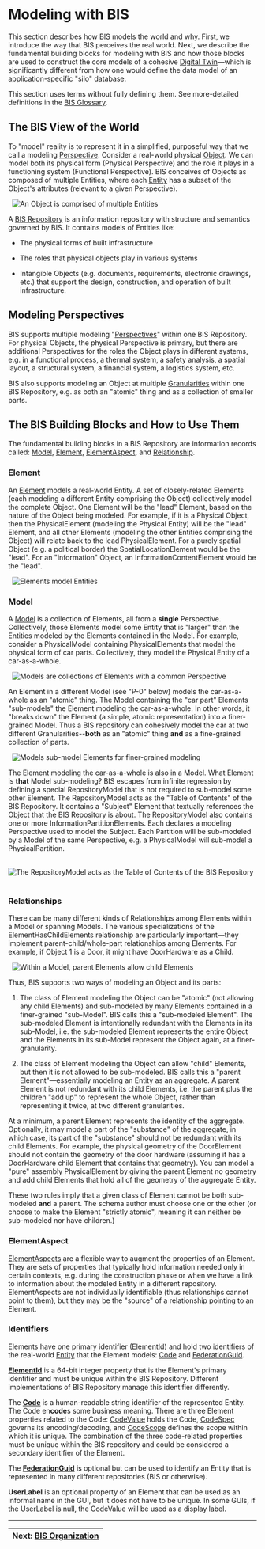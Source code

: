 # Modeling with BIS

This section describes how [BIS](../references/glossary.md#bis) models the world and why. First, we introduce the way that BIS perceives the real world. Next, we describe the fundamental building blocks for modeling with BIS and how those blocks are used to construct the core models of a cohesive [Digital Twin](../references/glossary.md#digital-twin)—which is significantly different from how one would define the data model of an application-specific "silo" database.

This section uses terms without fully defining them. See more-detailed definitions in the [BIS Glossary](../references/glossary.md).

## The BIS View of the World

To "model" reality is to represent it in a simplified, purposeful way that we call a modeling [Perspective](../references/glossary.md#perspective). Consider a real-world physical [Object](../references/glossary.md#object). We can model both its physical form (Physical Perspective) and the role it plays in a functioning system (Functional Perspective). BIS conceives of Objects as composed of multiple Entities, where each [Entity](../references/glossary.md#entity) has a subset of the Object's attributes (relevant to a given Perspective).

&nbsp;
![An Object is comprised of multiple Entities](../media/bis-modeling-01.png "An Object is comprised of multiple Entities") <!--style="width:5.51546in;height:1.97637in"-->
&nbsp;

A [BIS Repository](../references/glossary.md#bis-repository) is an information repository with structure and semantics governed by BIS. It contains models of Entities like:

- The physical forms of built infrastructure

- The roles that physical objects play in various systems

- Intangible Objects (e.g. documents, requirements, electronic drawings, etc.) that support the design, construction, and operation of built infrastructure.

## Modeling Perspectives

BIS supports multiple modeling "[Perspectives](../references/glossary.md#perspective)" within one BIS Repository. For physical Objects, the physical Perspective is primary, but there are additional Perspectives for the roles the Object plays in different systems, e.g. in a functional process, a thermal system, a safety analysis, a spatial layout, a structural system, a financial system, a logistics system, etc.

BIS also supports modeling an Object at multiple [Granularities](../references/glossary.md#granularity) within one BIS Repository, e.g. as both an "atomic" thing and as a collection of smaller parts.

## The BIS Building Blocks and How to Use Them

The fundamental building blocks in a BIS Repository are information records called: [Model](../references/glossary.md#model), [Element](../references/glossary.md#element), [ElementAspect](../references/glossary.md#elementaspect), and [Relationship](../references/glossary.md#relationship).

### Element

An [Element](../references/glossary.md#element) models a real-world Entity. A set of closely-related Elements (each modeling a different Entity comprising the Object) collectively model the complete Object. One Element will be the "lead" Element, based on the nature of the Object being modeled. For example, if it is a Physical Object, then the PhysicalElement (modeling the Physical Entity) will be the "lead" Element, and all other Elements (modeling the other Entities comprising the Object) will relate back to the lead PhysicalElement. For a purely spatial Object (e.g. a political border) the SpatialLocationElement would be the "lead". For an "information" Object, an InformationContentElement would be the "lead".

&nbsp;
![Elements model Entities](../media/bis-modeling-02.png "Elements model Entities")
&nbsp;

### Model

A [Model](../references/glossary.md#model) is a collection of Elements, all from a **single** Perspective. Collectively, those Elements model some Entity that is "larger" than the Entities modeled by the Elements contained in the Model. For example, consider a PhysicalModel containing PhysicalElements that model the physical form of car parts. Collectively, they model the Physical Entity of a car-as-a-whole.

&nbsp;
![Models are collections of Elements with a common Perspective](../media/bis-modeling-03.png "Models are collections of Elements with a common Perspective")
&nbsp;

An Element in a different Model (see "P-0" below) models the car-as-a-whole as an "atomic" thing. The Model containing the "car part" Elements "sub-models" the Element modeling the car-as-a-whole. In other words, it "breaks down" the Element (a simple, atomic representation) into a finer-grained Model. Thus a BIS repository can cohesively model the car at two different Granularities--**both** as an "atomic" thing **and** as a fine-grained collection of parts.

&nbsp;
![Models sub-model Elements for finer-grained modeling](../media/bis-modeling-04.png "Models sub-model Elements for finer-grained modeling")
&nbsp;

The Element modeling the car-as-a-whole is also in a Model. What Element is **that** Model sub-modeling? BIS escapes from infinite regression by defining a special RepositoryModel that is not required to sub-model some other Element. The RepositoryModel acts as the "Table of Contents" of the BIS Repository. It contains a "Subject" Element that textually references the Object that the BIS Repository is about. The RepositoryModel also contains one or more InformationPartitionElements. Each declares a modeling Perspective used to model the Subject. Each Partition will be sub-modeled by a Model of the same Perspective, e.g. a PhysicalModel will sub-model a PhysicalPartition.

&nbsp;
![The RepositoryModel acts as the Table of Contents of the BIS Repository](../media/bis-modeling-05.png "The RepositoryModel acts as the Table of Contents of the BIS Repository")
&nbsp;

### Relationships

There can be many different kinds of Relationships among Elements within a Model or spanning Models. The various specializations of the ElementHasChildElements relationship are particularly important—they implement parent-child/whole-part relationships among Elements. For example, if Object 1 is a Door, it might have DoorHardware as a Child.

&nbsp;
![Within a Model, parent Elements allow child Elements](../media/bis-modeling-06.png "Within a Model, parent Elements allow child Elements")
&nbsp;

Thus, BIS supports two ways of modeling an Object and its parts:

1. The class of Element modeling the Object can be "atomic" (not allowing any child Elements) and sub-modeled by many Elements contained in a finer-grained "sub-Model". BIS calls this a "sub-modeled Element". The sub-modeled Element is intentionally redundant with the Elements in its sub-Model, i.e. the sub-modeled Element represents the entire Object and the Elements in its sub-Model represent the Object again, at a finer-granularity.

2. The class of Element modeling the Object can allow "child" Elements, but then it is not allowed to be sub-modeled. BIS calls this a "parent Element"—essentially modeling an Entity as an aggregate. A parent Element is not redundant with its child Elements, i.e. the parent plus the children "add up" to represent the whole Object, rather than representing it twice, at two different granularities.

At a minimum, a parent Element represents the identity of the aggregate. Optionally, it may model a part of the "substance" of the aggregate, in which case, its part of the "substance" should not be redundant with its child Elements. For example, the physical geometry of the DoorElement should not contain the geometry of the door hardware (assuming it has a DoorHardware child Element that contains that geometry). You can model a "pure" assembly PhysicalElement by giving the parent Element no geometry and add child Elements that hold all of the geometry of the aggregate Entity.

These two rules imply that a given class of Element cannot be both sub-modeled **and** a parent. The schema author must choose one or the other (or choose to make the Element "strictly atomic", meaning it can neither be sub-modeled nor have children.)

### ElementAspect

[ElementAspects](../references/glossary.md#elementaspect) are a flexible way to augment the properties of an Element. They are sets of properties that typically hold information needed only in certain contexts, e.g. during the construction phase or when we have a link to information about the modeled Entity in a different repository. ElementAspects are not individually identifiable (thus relationships cannot point to them), but they may be the "source" of a relationship pointing to an Element.

### Identifiers

Elements have one primary identifier ([ElementId](../references/glossary.md#elementid)) and hold two identifiers of the real-world [Entity](../references/glossary.md#entity) that the Element models: [Code](../fundamentals/codes.md) and [FederationGuid](../references/glossary.md#federationguid).

[**ElementId**](../references/glossary.md#elementid) is a 64-bit integer property that is the Element's primary identifier and must be unique within the BIS Repository. Different implementations of BIS Repository manage this identifier differently.

The [**Code**](../fundamentals/codes.md) is a human-readable string identifier of the represented Entity. The Code en**code**s some business meaning.
There are three Element properties related to the Code: [CodeValue](../references/glossary.md#codevalue-property) holds the Code, [CodeSpec](../references/glossary.md#codespec-property) governs its encoding/decoding, and [CodeScope](../references/glossary.md#codescope-property) defines the scope within which it is unique. The combination of the three code-related properties must be unique within the BIS repository and could be considered a secondary identifier of the Element.

The [**FederationGuid**](../references/glossary.md#federationguid) is optional but can be used to identify an Entity that is represented in many different repositories (BIS or otherwise).

**UserLabel** is an optional property of an Element that can be used as an informal name in the GUI, but it does not have to be unique. In some GUIs, if the UserLabel is null, the CodeValue will be used as a display label.

---
| Next: [BIS Organization](./bis-organization.md)
|:---
